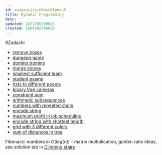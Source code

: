 ```yaml
---
id: auaqaucjcpjn6pxc6lpnvu5
title: Dynamic Programming
desc: ''
updated: 1671705799028
created: 1664382766630
---
```


#Zadachi
- [remove boxes](https://leetcode.com/problems/remove-boxes/)
- [dungeon game](https://leetcode.com/problems/dungeon-game/)
- [domino tromino](https://leetcode.com/problems/domino-and-tromino-tiling/)
- [merge stones](https://leetcode.com/problems/minimum-cost-to-merge-stones/)
- [smallest sufficient team](https://leetcode.com/problems/smallest-sufficient-team/)
- [student exams](https://leetcode.com/problems/maximum-students-taking-exam/)
- [hats to different people](https://leetcode.com/problems/number-of-ways-to-wear-different-hats-to-each-other/)
- [binary tree cameras](https://leetcode.com/problems/binary-tree-cameras/?envType=study-plan&id=dynamic-programming-iv)
- [constraint sum](https://leetcode.com/problems/constrained-subsequence-sum/)
- [arithmetic subsequences](https://leetcode.com/problems/arithmetic-slices-ii-subsequence/)
- [numbers with repeated digits](https://leetcode.com/problems/numbers-with-repeated-digits/)
- [encode string](https://leetcode.com/problems/encode-string-with-shortest-length/)
- [maximum profit in job scheduling](https://leetcode.com/problems/maximum-profit-in-job-scheduling/)
- [encode string with shortest length](https://leetcode.com/problems/encode-string-with-shortest-length/)
- [grid with 3 different colors](https://leetcode.com/problems/painting-a-grid-with-three-different-colors/)
- [sum of distances in tree](https://leetcode.com/problems/sum-of-distances-in-tree/)

Fibonacci numbers in $O(log(n))$ - matrix multiplication, golden ratio ideas, see solution tab in [Climbing stairs](https://leetcode.com/problems/climbing-stairs/)